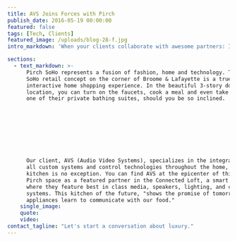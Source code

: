 ```yaml
---
title: AVS Joins Forces with Pirch
publish_date: 2016-05-19 00:00:00
featured: false
tags: [Tech, Clients]
featured_image: /uploads/blog-28-f.jpg
intro_markdown: 'When your clients collaborate with awesome partners: In an incredibly exciting move in the evolution of retailing, our client&nbsp;[AVS](http://www.audiovideosystems.com/)&nbsp;(Audio Video Systems) has joined forces with Pirch, a cutting-edge provider of kitchen, bath and outdoor appliances.​'

sections:
  - text_markdown: >-
      Pirch SoHo represents a fusion of fashion, home and technology. This new
      SoHo retail concept on the corner of Broome & Lafayette is a true
      interactive home shopping experience. In the beautiful 3-story downtown
      location, you can turn on the faucets, cook a meal and even take a bath in
      one of their private bathing suites, should you be so inclined.









      Our client, AVS (Audio Video Systems), specializes in the integration of
      all custom systems and control technologies throughout the home, and the
      kitchen is no exception. You can find AVS at the epicenter of this new
      Pirch space as a featured partner in the Connected Loft, a smart kitchen,
      where they feature best in class media, speakers, lighting, and control
      systems. This kitchen of the future, "shows the promise of tomorrow as our
      appliances learn to communicate with our food."​
    single_image:
    quote:
    video:
contact_tagline: "Let's start a conversation about luxury."
---
```



